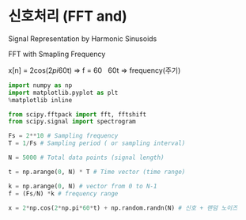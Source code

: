 # 신호처리 (FFT and)
Signal Representation by Harmonic Sinusoids

FFT with Smapling Frequency

x[n] = 2cos(2*pi*60t) => f = 60 &nbsp; 60t => frequency(주기)
```python
import numpy as np
import matplotlib.pyplot as plt
%matplotlib inline

from scipy.fftpack import fft, fftshift
from scipy.signal import spectrogram

Fs = 2**10 # Sampling frequency
T = 1/Fs # Sampling period ( or sampling interval)

N = 5000 # Total data points (signal length)

t = np.arange(0, N) * T # Time vector (time range)

k = np.arange(0, N) # vector from 0 to N-1
f = (Fs/N) *k # frequency range

x = 2*np.cos(2*np.pi*60*t) + np.random.randn(N) # 신호 + 랜덤 노이즈 
```
